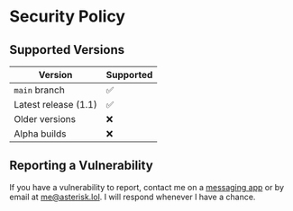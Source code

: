 # Security Policy

## Supported Versions

| Version | Supported          |
| ------- | ------------------ |
| `main` branch | ✅ |
| Latest release (1.1) | ✅ |
| Older versions | ❌ |
| Alpha builds | ❌ |

## Reporting a Vulnerability

If you have a vulnerability to report, contact me on a [messaging app](https://asterisk.lol/socials) or by email at me@asterisk.lol. I will respond whenever I have a chance.

